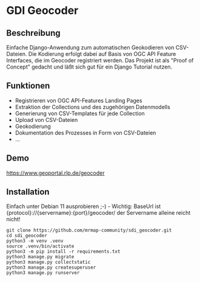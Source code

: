 # GDI Geocoder

## Beschreibung

Einfache Django-Anwendung zum automatischen Geokodieren von CSV-Dateien. Die Kodierung erfolgt dabei auf Basis von OGC API Feature Interfaces, die im Geocoder registriert werden. Das Projekt ist als "Proof of Concept" gedacht und läßt sich gut für ein Django Tutorial nutzen.

## Funktionen

* Registrieren von OGC API-Features Landing Pages
* Extraktion der Collections und des zugehörigen Datenmodells
* Generierung von CSV-Templates für jede Collection
* Upload von CSV-Dateien
* Geokodierung
* Dokumentation des Prozesses in Form von CSV-Dateien
* ...

## Demo

https://www.geoportal.rlp.de/geocoder

## Installation
 
 Einfach unter Debian 11 ausprobieren ;-) - Wichtig: BaseUrl ist {protocol}://{servername}:{port}/geocoder/ der Servername alleine reicht nicht!

 ```console
git clone https://github.com/mrmap-community/sdi_geocoder.git
cd sdi_geocoder
python3 -m venv .venv
source .venv/bin/activate
python3 -m pip install -r requirements.txt
python3 manage.py migrate
python3 manage.py collectstatic
python3 manage.py createsuperuser
python3 manage.py runserver
```